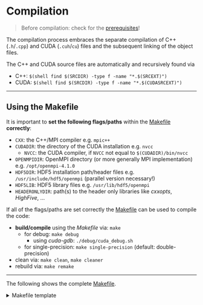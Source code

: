 # Compilation

> Before compilation: check for the [prerequisites](Prerequisites.md)!

The compilation process embraces the separate compilation of C++ (`.h`/`.cpp`) and CUDA (`.cuh`/`cu`) files and the subsequent linking of the object files.

The C++ and CUDA source files are automatically and recursively found via

* C++: `$(shell find $(SRCDIR) -type f -name "*.$(SRCEXT)")`
* CUDA: `$(shell find $(SRCDIR) -type f -name "*.$(CUDASRCEXT)")`

_____

## Using the Makefile

It is important to **set the following flags/paths** within the [Makefile](../Makefile) **correctly**:

* `CXX`: the C++/MPI compiler e.g. `mpic++`
* `CUDADIR`: the directory of the CUDA installation e.g. `nvcc`
	* `NVCC`: the CUDA compiler, if `NVCC` not equal to `$(CUDADIR)/bin/nvcc`
* `OPENMPIDIR`: OpenMPI directory (or more generally MPI implementation) e.g. `/opt/openmpi-4.1.0`
* `HDF5DIR`: HDF5 installation path/header files e.g. `/usr/include/hdf5/openmpi` (parallel version  necessary!)
* `HDF5LIB`: HDF5 library files e.g. `/usr/lib/hdf5/openmpi`
* `HEADERONLYDIR`: path(s) to the header only libraries like *cxxopts*, *HighFive*, ...

If all of the flags/paths are set correctly the [Makefile](../Makefile) can be used to compile the code:

* **build/compile** using the *Makefile* via: `make`
	* for debug: `make debug`
		* using *cuda-gdb*: `./debug/cuda_debug.sh`
	* for single-precision: `make single-precision` (default: double-precision)
* clean via: `make clean`, `make cleaner`
* rebuild via: `make remake` 	

_____

The following shows the complete [Makefile](../Makefile).

<details>
<summary> Makefile template </summary>

```sh
#Compiler/Linker
CXX            := mpic++

CUDADIR        := /usr/local/cuda-11.4
NVCC           := $(CUDADIR)/bin/nvcc

OPENMPIDIR     := /opt/openmpi-4.1.0
HDF5DIR        := /usr/include/hdf5/openmpi
HDF5LIB        := /usr/lib/x86_64-linux-gnu/hdf5/openmpi
HEADERONLYDIR  := /usr/local/Headeronly

#Target binary
TARGET         := runner

#Directories
SRCDIR         := ./src
INCDIR         := ./include
BUILDDIR       := ./build
TARGETDIR      := ./bin
RESDIR         := ./resources
IDEASDIR       := ./ideas
TESTDIR        := ./test
DOCDIR         := ./doc
DOCUMENTSDIR   := ./documents

SRCEXT         := cpp
CUDASRCEXT     := cu
DEPEXT         := d
OBJEXT         := o

#Flags, Libraries and Includes
CXXFLAGS       += -std=c++11 -w -I/usr/include/hdf5/openmpi#-O3
NVFLAGS        := --std=c++11 -x cu -c -dc -w -Xcompiler "-pthread" -Wno-deprecated-gpu-targets -fmad=false -O3 -I$(OPENMPIDIR)/include -I$(HDF5DIR)
LFLAGS         += -lm -L$(CUDADIR)/lib64 -lcudart -lpthread -lconfig -L$(OPENMPIDIR)/lib -L$(HDF5LIB) -lmpi -lhdf5 -lboost_filesystem -lboost_system
GPU_ARCH       := -arch=sm_52
CUDALFLAGS     := -dlink
CUDALINKOBJ    := cuLink.o #needed?
LIB            := -lboost_mpi -lboost_serialization
INC            := -I$(INCDIR) -I/usr/include -I$(CUDADIR)/include -I$(OPENMPIDIR)/include -I$(HEADERONLYDIR)
INCDEP         := -I$(INCDIR)

#Source and Object files
#find ./src -type f -name "*.cu" -not -path "./src/gravity/*"
#find ./src -type f -name "*.cu" -not -path "*/gravity/*"
#find . -type d \( -path ./src/sph -o -path ./src/gravity -o -path ./dir3 \) -prune -o -name '*.cu' -print
#find . -type d \( -name sph -o -name gravity -o -name dir3 \) -prune -o -name '*.cu' -print
SOURCES        := $(shell find $(SRCDIR) -type f -name "*.$(SRCEXT)")
CUDA_SOURCES   := $(shell find $(SRCDIR) -type f -name "*.$(CUDASRCEXT)")
OBJECTS        := $(patsubst $(SRCDIR)/%,$(BUILDDIR)/%,$(SOURCES:.$(SRCEXT)=.$(OBJEXT)))
CUDA_OBJECTS   := $(patsubst $(SRCDIR)/%,$(BUILDDIR)/%,$(CUDA_SOURCES:.$(CUDASRCEXT)=.$(OBJEXT)))

#Documentation (Doxygen)
DOXY           := /usr/local/Cellar/doxygen/1.9.3_1/bin/doxygen
DOXYFILE       := $(DOCDIR)/Doxyfile

#default make (all)
all:  tester ideas $(TARGET)

single-precision: CXXFLAGS += -DSINGLE_PRECISION
single-precision: NVFLAGS += -DSINGLE_PRECISION
single-precision: all

debug: CXXFLAGS += -g
debug: NVFLAGS := ${filter-out -O3, $(NVFLAGS)}
debug: NVFLAGS  += -g -G
debug: LFALGS += -g -G
debug: tester ideas $(TARGET)

#make regarding source files
sources: resources $(TARGET)

#remake
remake: cleaner all

#copy Resources from Resources Directory to Target Directory
resources: directories
	@cp -r $(RESDIR)/ $(TARGETDIR)/

#make directories
directories:
	@mkdir -p $(RESDIR)
	@mkdir -p $(TARGETDIR)
	@mkdir -p $(BUILDDIR)

#clean objects
clean:
	@$(RM) -rf $(BUILDDIR)

#clean objects and binaries
cleaner: clean
	@$(RM) -rf $(TARGETDIR)

#Pull in dependency info for *existing* .o files
-include $(OBJECTS:.$(OBJEXT)=.$(DEPEXT)) #$(INCDIR)/matplotlibcpp.h

#link
$(TARGET): $(OBJECTS) $(CUDA_OBJECTS)
	@echo "Linking ..."
	@$(NVCC) $(GPU_ARCH) $(LFLAGS) $(INC) -o $(TARGETDIR)/$(TARGET) $^ $(LIB) #$(GPU_ARCH)

#compile
$(BUILDDIR)/%.$(OBJEXT): $(SRCDIR)/%.$(SRCEXT)
	@echo "  compiling: " $(SRCDIR)/$*
	@mkdir -p $(dir $@)
	@$(CXX) $(CXXFLAGS) $(INC) -c -o $@ $< $(LIB)
	@$(CXX) $(CXXFLAGS) $(INC) $(INCDEP) -MM $(SRCDIR)/$*.$(SRCEXT) > $(BUILDDIR)/$*.$(DEPEXT)
	@cp -f $(BUILDDIR)/$*.$(DEPEXT) $(BUILDDIR)/$*.$(DEPEXT).tmp
	@sed -e 's|.*:|$(BUILDDIR)/$*.$(OBJEXT):|' < $(BUILDDIR)/$*.$(DEPEXT).tmp > $(BUILDDIR)/$*.$(DEPEXT)
	@sed -e 's/.*://' -e 's/\\$$//' < $(BUILDDIR)/$*.$(DEPEXT).tmp | fmt -1 | sed -e 's/^ *//' -e 's/$$/:/' >> $(BUILDDIR)/$*.$(DEPEXT)
	@rm -f $(BUILDDIR)/$*.$(DEPEXT).tmp

$(BUILDDIR)/%.$(OBJEXT): $(SRCDIR)/%.$(CUDASRCEXT)
	@echo "  compiling: " $(SRCDIR)/$*
	@mkdir -p $(dir $@)
	@$(NVCC) $(GPU_ARCH) $(INC) $(NVFLAGS) -I$(CUDADIR) -c -o $@ $<
	@$(NVCC) $(GPU_ARCH) $(INC) $(NVFLAGS) -I$(CUDADIR) -MM $(SRCDIR)/$*.$(CUDASRCEXT) > $(BUILDDIR)/$*.$(DEPEXT)

#compile test files
tester: directories
ifneq ("$(wildcard $(TESTDIR)/*.$(SRCEXT) )","")
	@echo "  compiling: " test/*
	@$(CXX) $(CXXFLAGS) test/*.cpp $(INC) $(LIB) -o bin/tester
else
	@echo "No $(SRCEXT)-files within $(TESTDIR)!"
endif

#compile idea files
ideas: directories
ifneq ("$(wildcard $(IDEASDIR)/*.$(SRCEXT) )","")
	@echo "  compiling: " ideas/*
	@$(CXX) $(CXXFLAGS) ideas/*.cpp $(INC) $(LIB) -o bin/ideas
else
	@echo "No $(SRCEXT)-files within $(IDEASDIR)!"
endif

#@echo FILE_PATTERNS     = "*.md" "*.h" "*.$(SRCEXT)" >> $(DOCDIR)/doxyfile.inc
doxyfile.inc: #Makefile
	@echo INPUT            = README.md . $(SRCDIR)/ $(INCDIR)/ $(DOCUMENTSDIR)/ > $(DOCDIR)/doxyfile.inc
	@echo OUTPUT_DIRECTORY = $(DOCDIR)/ >> $(DOCDIR)/doxyfile.inc

#@$(MAKE) -C $(DOCDIR)/latex/ &> $(DOCDIR)/latex/latex.log
doc: doxyfile.inc
	$(DOXY) $(DOXYFILE) &> $(DOCDIR)/doxygen.log
	@mkdir -p "./docs"
	cp -r "./doc/html/" "./docs/"

#Non-File Targets
.PHONY: all remake clean cleaner resources sources directories ideas tester doc

```

</details>

